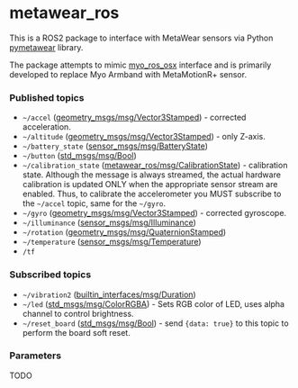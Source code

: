 # metawear_ros

This is a ROS2 package to interface with MetaWear sensors via Python [pymetawear](https://github.com/hbldh/pymetawear) library.

The package attempts to mimic [myo_ros_osx](https://github.com/bgromov/myo_ros_osx) interface and is primarily developed to replace Myo Armband with MetaMotionR+ sensor.

### Published topics

 * `~/accel` ([geometry_msgs/msg/Vector3Stamped](http://docs.ros.org/latest/api/geometry_msgs/html/msg/Vector3Stamped.html)) - corrected acceleration.
 * `~/altitude` ([geometry_msgs/msg/Vector3Stamped](http://docs.ros.org/latest/api/geometry_msgs/html/msg/Vector3Stamped.html)) - only Z-axis.
 * `~/battery_state` ([sensor_msgs/msg/BatteryState](http://docs.ros.org/latest/api/sensor_msgs/html/msg/BatteryState.html))
 * `~/button` ([std_msgs/msg/Bool](http://docs.ros.org/latest/api/std_msgs/html/msg/Bool.html))
 * `~/calibration_state` ([metawear_ros/msg/CalibrationState](msg/CalibrationState.msg)) - calibration state. Although the message is always streamed, the actual hardware calibration is updated ONLY when the appropriate sensor stream are enabled. Thus, to calibrate the accelerometer you MUST subscribe to the `~/accel` topic, same for the `~/gyro`.
 * `~/gyro` ([geometry_msgs/msg/Vector3Stamped](http://docs.ros.org/latest/api/geometry_msgs/html/msg/Vector3Stamped.html)) - corrected gyroscope.
 * `~/illuminance` ([sensor_msgs/msg/Illuminance](http://docs.ros.org/latest/api/sensor_msgs/html/msg/Illuminance.html))
 * `~/rotation` ([geometry_msgs/msg/QuaternionStamped](http://docs.ros.org/latest/api/geometry_msgs/html/msg/QuaternionStamped.html))
 * `~/temperature` ([sensor_msgs/msg/Temperature](http://docs.ros.org/latest/api/sensor_msgs/html/msg/Temperature.html))
 * `/tf`


### Subscribed topics

 * `~/vibration2` ([builtin_interfaces/msg/Duration](http://docs.ros.org/latest/api/std_msgs/html/msg/Duration.html))
 * `~/led` ([std_msgs/msg/ColorRGBA](http://docs.ros.org/latest/api/std_msgs/html/msg/ColorRGBA.html)) - Sets RGB color of LED, uses alpha channel to control brightness.
 * `~/reset_board` ([std_msgs/msg/Bool](http://docs.ros.org/latest/api/std_msgs/html/msg/Bool.html)) - send `{data: true}` to this topic to perform the board soft reset.

### Parameters

TODO
